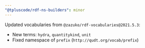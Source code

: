 ```yaml
---
"@tpluscode/rdf-ns-builders": minor
---
```


Updated vocabularies from `@zazuko/rdf-vocabularies@2021.5.3`:

- New terms: `hydra`, `quantitykind`, `unit`
- Fixed namespace of `prefix` (`http://qudt.org/vocab/prefix`)
